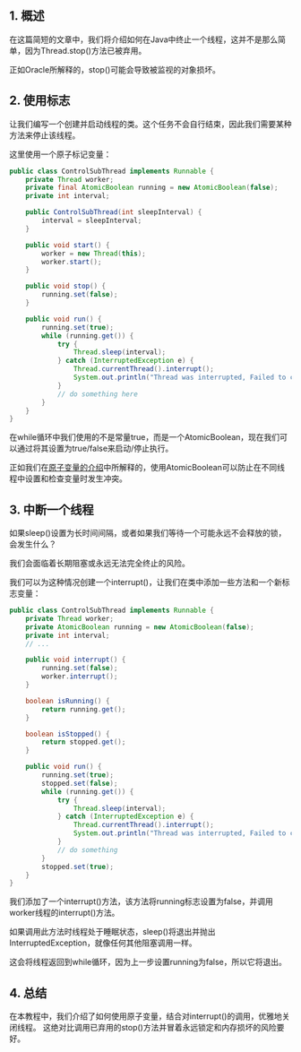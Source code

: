 ## 1. 概述

在这篇简短的文章中，我们将介绍如何在Java中终止一个线程，这并不是那么简单，因为Thread.stop()方法已被弃用。

正如Oracle所解释的，stop()可能会导致被监视的对象损坏。

## 2. 使用标志

让我们编写一个创建并启动线程的类。这个任务不会自行结束，因此我们需要某种方法来停止该线程。

这里使用一个原子标记变量：

```java
public class ControlSubThread implements Runnable {
    private Thread worker;
    private final AtomicBoolean running = new AtomicBoolean(false);
    private int interval;

    public ControlSubThread(int sleepInterval) {
        interval = sleepInterval;
    }

    public void start() {
        worker = new Thread(this);
        worker.start();
    }

    public void stop() {
        running.set(false);
    }

    public void run() {
        running.set(true);
        while (running.get()) {
            try {
                Thread.sleep(interval);
            } catch (InterruptedException e) {
                Thread.currentThread().interrupt();
                System.out.println("Thread was interrupted, Failed to complete operation");
            }
            // do something here
        }
    }
}
```

在while循环中我们使用的不是常量true，而是一个AtomicBoolean，现在我们可以通过将其设置为true/false来启动/停止执行。

正如我们在[原子变量的介绍]()中所解释的，使用AtomicBoolean可以防止在不同线程中设置和检查变量时发生冲突。

## 3. 中断一个线程

如果sleep()设置为长时间间隔，或者如果我们等待一个可能永远不会释放的锁，会发生什么？

我们会面临着长期阻塞或永远无法完全终止的风险。

我们可以为这种情况创建一个interrupt()，让我们在类中添加一些方法和一个新标志变量：

```java
public class ControlSubThread implements Runnable {
    private Thread worker;
    private AtomicBoolean running = new AtomicBoolean(false);
    private int interval;
    // ...

    public void interrupt() {
        running.set(false);
        worker.interrupt();
    }

    boolean isRunning() {
        return running.get();
    }

    boolean isStopped() {
        return stopped.get();
    }

    public void run() {
        running.set(true);
        stopped.set(false);
        while (running.get()) {
            try {
                Thread.sleep(interval);
            } catch (InterruptedException e) {
                Thread.currentThread().interrupt();
                System.out.println("Thread was interrupted, Failed to complete operation");
            }
            // do something
        }
        stopped.set(true);
    }
}
```

我们添加了一个interrupt()方法，该方法将running标志设置为false，并调用worker线程的interrupt()方法。

如果调用此方法时线程处于睡眠状态，sleep()将退出并抛出InterruptedException，就像任何其他阻塞调用一样。

这会将线程返回到while循环，因为上一步设置running为false，所以它将退出。

## 4. 总结

在本教程中，我们介绍了如何使用原子变量，结合对interrupt()的调用，优雅地关闭线程。
这绝对比调用已弃用的stop()方法并冒着永远锁定和内存损坏的风险要好。